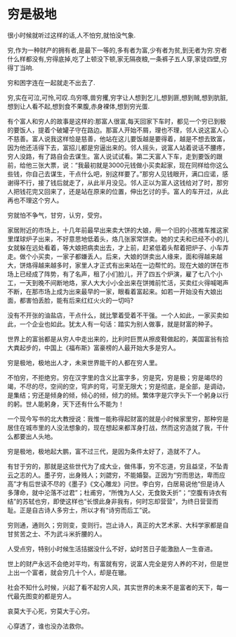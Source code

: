 # 穷是极地

很小时候就听过这样的话,人不怕穷,就怕没气象.  


穷,作为一种财产的拥有者,是最下一等的,多有者为富,少有者为贫,到无者为穷.穷者什么样都没有,穷得底掉,吃了上顿没下顿,家无隔夜粮,一条裤子五人穿,家徒四壁,穷得丁当响.  


穷和困字连在一起就走不出去了.  


穷,实在可泣,可怜,可叹.鸟穷啄,兽穷攫,穷字让人想到乞儿,想到匪,想到贼,想到肮脏,想到让人看不起,想到食不果腹,赤身裸体,想到穷光蛋.  


有个富人和穷人的故事是这样的:那富人很富,每天回家下车时，都见一个穷已到极的要饭人，提着个破罐子守在路边。那富人开始不屑，理也不理，邻人说这富人心不慈善。富人说我这样恰是慈善，他站在这儿要饭越是要得着，越是不想去致富，因为他还活得下去，富招儿都是穷逼出来的。邻人摇头，说富人站着说话不腰疼，穷人没路，有了路自会去谋生。富人说试试看。第二天富人下车，走到要饭的跟前，给他三张大票，说：“我最初就是3000元钱做小买卖起家，现在同样给你这么些钱，你自己去谋生，干点什么吧，别这样要了。”那穷人见钱眼开，满口应诺，感谢得不行，接了钱后就走了，从此半月没见。邻人正以为富人这钱给对了时，那穷人把钱花完又回来了，还是站在原来的位置，伸出乞讨的手。富人的车开过，从此再也不理这个穷人。  


穷就怕不争气，甘穷，认穷，受穷。  


家居附近的市场上，十几年前最早出来卖大饼的大娘，用一个旧的小孩推车推这家里煤球炉子出来，不好意思地低着头，烙几张家常饼卖。她的丈夫和已经不小的儿女就躲在远处看着，等大娘把病卖出去，才上前，赶紧低着头帮着把炉子、小车弄走。做个小买卖，一家子都嫌丢人。后来，大娘的饼卖出人缘来，面和得越来越大，饼烙得越来越多时，家里人才正式有出来站在一边帮忙的。现在大娘的饼在市场上已经成了阵势，有了名声，租了小们脸儿，开了四五个炉演，雇了七八个小工，一天到晚不间断地烙，家人大大小小全出来在饼摊前忙活，买卖红火得喊喝声不断，在那市场上成为出来最早的一家，眼看着富起来。如若一开始没有大娘出面，都害怕丢脸，能有后来红红火火的一切吗?  


没有不开张的油盐店，干点什么，就比擎着受着不干强。一个人如此，一家买卖如此，一个企业也如此。犹太人有一句话：踏实为别人做事，就是财富的种子。  


世界上的富翁都是从穷人中走出来的，比利时巨贾从擦皮鞋做起的，美国富翁有拾大粪起步的，中国上《福布斯》富豪榜的人最开始大多是穷人。  


穷是极地，极地出人才，未来世界能干的人都在穷人里。  


不怕穷，不拒绝穷。穷在汉字里的含义比富字多，穷是究，穷是极；穷是竭尽的竭，不尽的尽，空间的空，穹庐的穹，可至无限大；穷是彻底，是全部，是调动，是集结；穷还是倾身的倾，倾心的倾，倾力的倾。繁体字是穴字头下一个躬身以行的躬。世人能躬身，天下还有什么不能为！  


一个现今写书的北大教授说：我惟一能称得起财富的就是小时候家里穷，那种穷是居住在城市里的人没法想象的，现在想起来都浑身打战，然而这穷造就了我，干什么都要出人头地。  


穷是极地，极地起大鹏，富不过三代，是因为条件太好了，造就不了人。  


有甘于穷的，那就是这些世代为了成大业，做伟事，穷不忘道，穷且益坚，不坠青云之志的人。墨子穷，出身贱人；刘勰穷，不能婚娶。正因为“穷而思达，卑而应高”才有后世读不尽的《墨子》《文心雕龙》问世。李白穷，白居易说他“但是诗人多薄命，就中沦落不过君”；杜甫穷，“所愧为人父，无食致夭折”；“空腹有诗衣有结”的苏轼也穷，即使这样也“长恨此身非我有，何时忘却营营”，为终日营营而耻。正是自古诗人多穷士，所以才有“诗穷而后工”说。  


穷则通，通则久；穷则变，变则行。岂止诗人，真正的大艺术家、大科学家都是自甘贫苦之士、不为武斗米折腰的人。  


人受点穷，特别小时候生活拮据没什么不好，幼时苦日子能激励人一生奋进。  


世上的财产永远不会绝对平均，有富就有穷，说富人完全是穷人养的不对，但是世上出一个富者，就会穷几十个人，却是在辙。  


社会不知什么时候，兴起了看不起穷人风，其实世界的未来不是富者的天下，每一代最先图变的都是穷人。  


哀莫大于心死，穷莫大于心穷。  


心穿透了，谁也没办法救你。
  